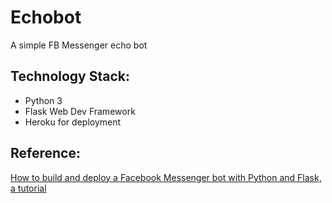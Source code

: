 # Echobot
A simple FB Messenger echo bot

## Technology Stack:
* Python 3
* Flask Web Dev Framework
* Heroku for deployment

## Reference:
[How to build and deploy a Facebook Messenger bot with Python and Flask, a tutorial](https://tsaprailis.com/2016/06/02/How-to-build-and-deploy-a-Facebook-Messenger-bot-with-Python-and-Flask-a-tutorial/)
